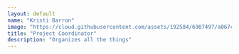 ```yaml
---
layout: default
name: "Kristi Barron"
image: "https://cloud.githubusercontent.com/assets/192584/6907497/a067c70a-d704-11e4-84f4-4867e33eb530.gif"
title: "Project Coordinator"
description: "Organizes all the things"
---
```

